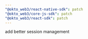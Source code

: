 ```yaml
---
"@okto_web3/react-native-sdk": patch
"@okto_web3/core-js-sdk": patch
"@okto_web3/react-sdk": patch
---
```


add better session management
